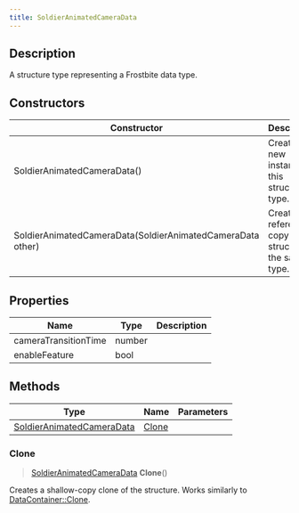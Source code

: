 ```yaml
---
title: SoldierAnimatedCameraData
---
```

## Description

A structure type representing a Frostbite data type.

## Constructors

| Constructor                                                | Description                                              |
| ---------------------------------------------------------- | -------------------------------------------------------- |
| SoldierAnimatedCameraData()                                | Create a new instance of this structure type.            |
| SoldierAnimatedCameraData(SoldierAnimatedCameraData other) | Create a reference copy of a structure of the same type. |

## Properties

| Name                 | Type   | Description |
| -------------------- | ------ | ----------- |
| cameraTransitionTime | number |             |
| enableFeature        | bool   |             |

## Methods

| Type                                                   | Name            | Parameters |
| ------------------------------------------------------ | --------------- | ---------- |
| [SoldierAnimatedCameraData](/vext/ref/fb/soldieranimatedcameradata/) | [Clone](#clone) |            |

### Clone

> [SoldierAnimatedCameraData](/vext/ref/fb/soldieranimatedcameradata/) **Clone**()

Creates a shallow-copy clone of the structure. Works similarly to [DataContainer::Clone](/vext/ref/shared/class/datacontainer#clone).
